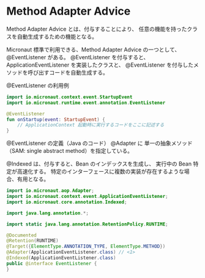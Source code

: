 # Method Adapter Advice
Method Adapter Advice とは、付与することにより、
任意の機能を持ったクラスを自動生成するための機能となる。

Micronaut 標準で利用できる、Method Adapter Advice の一つとして、
@EventListener がある。
@EventListener を付与すると、ApplicationEventListener を実装したクラスと、
@EventListener を付与したメソッドを呼び出すコードを自動生成する。

@EventListener の利用例

```kotlin
import io.micronaut.context.event.StartupEvent
import io.micronaut.runtime.event.annotation.EventListener

@EventListener
fun onStartup(event: StartupEvent) {
    // ApplicationContext 起動時に実行するコードをここに記述する
}
```

@EventListener の定義（Java のコード）
@Adapter に 単一の抽象メソッド（SAM: single abstract method）を指定している。

@Indexed は、付与すると、Bean のインデックスを生成し、
実行中の Bean 特定が高速化する。
特定のインターフェースに複数の実装が存在するような場合、有用となる。

```java
import io.micronaut.aop.Adapter;
import io.micronaut.context.event.ApplicationEventListener;
import io.micronaut.core.annotation.Indexed;

import java.lang.annotation.*;

import static java.lang.annotation.RetentionPolicy.RUNTIME;

@Documented
@Retention(RUNTIME)
@Target({ElementType.ANNOTATION_TYPE, ElementType.METHOD})
@Adapter(ApplicationEventListener.class) // <1>
@Indexed(ApplicationEventListener.class)
public @interface EventListener {
}
```
